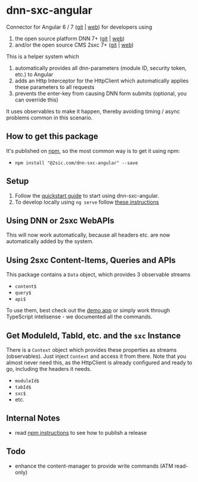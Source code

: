 # dnn-sxc-angular
Connector for Angular 6 / 7 ([git](https://github.com/angular/angular) | [web](https://angular.io/)) for developers using
1. the open source platform DNN 7+ ([git](https://github.com/dnnsoftware/Dnn.Platform) | [web](http://dnnsoftware.com/)) 
1. and/or the open source CMS 2sxc 7+ ([git](https://github.com/2sic/2sxc/) | [web](https://2sxc.org/)) 

This is a helper system which
1. automatically provides all dnn-parameters (module ID, security token, etc.) to Angular
2. adds an Http Interceptor for the HttpClient which automatically applies these parameters to all requests
3. prevents the enter-key from causing DNN form submits (optional, you can override this)

It uses observables to make it happen, thereby avoiding timing / async problems common in this scenario. 

## How to get this package
It's published on [npm](https://www.npmjs.com/package/@2sic.com/dnn-sxc-angular), so the most common way is to get it using npm:

* `npm install "@2sic.com/dnn-sxc-angular" --save`

## Setup

1. Follow the [quickstart guide](https://azing.org/2sxc/r/9qdbjvl_) to start using dnn-sxc-angular.
1. To develop locally using `ng serve` follow [these instructions](https://azing.org/2sxc/r/VLo7GwRo)

## Using DNN or 2sxc WebAPIs
This will now work automatically, because all headers etc. are now automatically added by the system. 

## Using 2sxc Content-Items, Queries and APIs
This package contains a `Data` object, which provides 3 observable streams

* `content$`
* `query$`
* `api$`

To use them, best check out the [demo app](https://github.com/2sic/app-dnn-sxc-angular-dev) or simply work through TypeScript intelisense - we documented all the commands. 

## Get ModuleId, TabId, etc. and the `sxc` Instance
There is a `Context` object which provides these properties as streams (observables). Just inject `Context` and access it from there. Note that you almost never need this, as the HttpClient is already configured and ready to go, including the headers it needs. 

* `moduleId$`
* `tabId$`
* `sxc$`
* etc.


## Internal Notes
* read [npm instructions](https://azing.org/2sxc/r/ItPxPh9D) to see how to publish a release

## Todo
* enhance the content-manager to provide write commands (ATM read-only)
